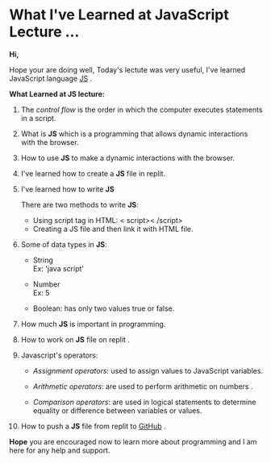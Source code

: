 # What I've Learned at JavaScript Lecture ...
**Hi,**

Hope your are doing well, Today's lectute was very useful,
I've learned JavaScript language [JS](https://www.w3schools.com/js/default.asp) .

  **What Learned at JS lecture:** 
 1. The *control flow* is the order in which the computer executes statements in a script.

 2. What is **JS** which is a programming that allows dynamic interactions with the browser.

 3. How to use **JS** to make a dynamic interactions with the browser.

 4. I've learned how to create a **JS** file in replit.

 5. I've learned how to write **JS**  

     There are two methods to write **JS**:
       - Using script tag in HTML: < script>< /script>
       - Creating a JS file and then link it with HTML file.
      
 6. Some of data types in **JS**:
       - String  
        Ex: 'java script' 

       - Number  
        Ex: 5

       - Boolean: has only two values true or false.
        
 7. How much **JS** is important in programming.
 8. How to work on **JS** file on replit .
 9. Javascript's operators:

      - *Assignment operators*: used to assign values to JavaScript variables.

      - *Arithmetic operators*: are used to perform arithmetic on numbers .

      - *Comparison operators*: are used in logical statements to determine equality or difference between variables or values.


 10. How to push a **JS** file from replit to [GitHub](https://en.wikipedia.org/wiki/GitHub) .


 **Hope** you are encouraged now to learn more about programming and I am here for any help and support.